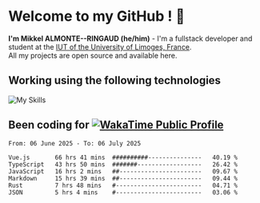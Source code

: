 # Welcome to my GitHub ! 🌃

**I'm Mikkel ALMONTE--RINGAUD (he/him)** - I'm a fullstack developer and student at the [IUT of the University of Limoges, France](https://iut.unilim.fr). \
All my projects are open source and available here.

## Working using the following technologies

![My Skills](https://skillicons.dev/icons?i=solidjs,pnpm,nodejs,ts,js,vercel,netlify,html,css,rust,astro,git,vue,md,electron,figma,github,bash,bun,cloudflare,py,tailwind,nginx,npm,tauri,vite,zig,yarn,windicss,dart,flutter,kotlin&theme=dark)

## Been coding for [![WakaTime Public Profile](https://wakatime.com/badge/user/0839e595-e07a-435c-8d59-ed95f2a3d6dd.svg?style=flat-square)](https://wakatime.com/@0839e595-e07a-435c-8d59-ed95f2a3d6dd)

<!--START_SECTION:waka-->

```plain
From: 06 June 2025 - To: 06 July 2025

Vue.js       66 hrs 41 mins  ##########---------------   40.19 %
TypeScript   43 hrs 50 mins  #######------------------   26.42 %
JavaScript   16 hrs 2 mins   ##-----------------------   09.67 %
Markdown     15 hrs 39 mins  ##-----------------------   09.44 %
Rust         7 hrs 48 mins   #------------------------   04.71 %
JSON         5 hrs 4 mins    #------------------------   03.06 %
```

<!--END_SECTION:waka-->
